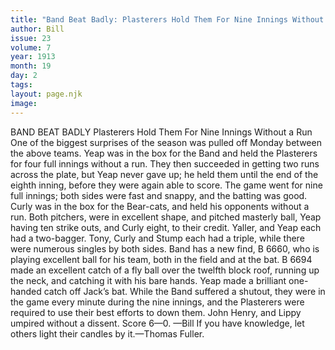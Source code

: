 ```yaml
---
title: "Band Beat Badly: Plasterers Hold Them For Nine Innings Without a Run"
author: Bill
issue: 23
volume: 7
year: 1913
month: 19
day: 2
tags:
layout: page.njk
image:
---
```

BAND BEAT BADLY    Plasterers Hold Them For Nine Innings Without a Run    One of the biggest surprises of the season was pulled off Monday between the above teams. Yeap was in the box for the Band and held the Plasterers for four full innings without a run. They then succeeded in getting two runs across the plate, but Yeap never gave up; he held them until the end of the eighth inning, before they were again able to score. The game went for nine full innings; both sides were fast and snappy, and the batting was good. Curly was in the box for the Bear-cats, and held his opponents without a run. Both pitchers, were in excellent shape, and pitched masterly ball, Yeap having ten strike outs, and Curly eight, to their credit. Yaller, and Yeap each had a two-bagger. Tony, Curly and Stump each had a triple, while there were numerous singles by both sides. Band has a new find, B 6660, who is playing excellent ball for his team, both in the field and at the bat. B 6694 made an excellent catch of a fly ball over the twelfth block roof, running up the neck, and catching it with his bare hands. Yeap made a brilliant one-handed catch off Jack’s bat. While the Band suffered a shutout, they were in the game every minute during the nine innings, and the Plasterers were required to use their best efforts to down them. John Henry, and Lippy umpired without a dissent. Score 6—0. —Bill If you have knowledge, let others light their candles by it.—Thomas Fuller. 




